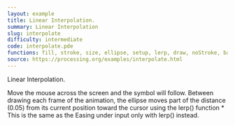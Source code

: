 ```yaml
---
layout: example
title: Linear Interpolation.
summary: Linear Interpolation
slug: interpolate
difficulty: intermediate
code: interpolate.pde
functions: fill, stroke, size, ellipse, setup, lerp, draw, noStroke, background
source: https://processing.org/examples/interpolate.html
---
```


Linear Interpolation. 

 Move the mouse across the screen and the symbol will follow. Between drawing each frame of the animation, the ellipse moves part of the distance (0.05) from its current position toward the cursor using the lerp() function * This is the same as the Easing under input only with lerp() instead.
